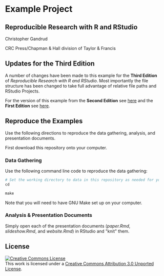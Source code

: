 # Example Project

## Reproducible Research with R and RStudio

Christopher Gandrud

CRC Press/Chapman & Hall division of Taylor & Francis

## Updates for the Third Edition

A number of changes have been made to this example for the **Third
Edition** of *Reproducible Research with R and RStudio*. Most importantly the file
structure has been changed to take full advantage of relative file paths and RStudio
Projects.

For the version of this example from the **Second Edition** see [here](https://github.com/christophergandrud/Rep-Res-ExampleProject1) and the **First Edition** see
[here](https://github.com/christophergandrud/Rep-Res-ExampleProject1/tree/8176db9c7b6c7977047f6411bbf804116754874f).

## Reproduce the Examples

Use the following directions to reproduce the data gathering, analysis, and
presentation documents.

First download this repository onto your computer.

### Data Gathering

Use the following command line code to reproduce the data gathering:

```r
# Set the working directory to data in this repository as needed for your system
cd

make
```

Note that you will need to have GNU Make set up on your computer.

### Analysis & Presentation Documents

Simply open each of the presentation documents (*paper.Rmd*, *slideshow.Rmd*, and *website.Rmd*)
in RStudio and "knit" them.

## License

<a rel="license" href="http://creativecommons.org/licenses/by/3.0/"><img alt="Creative Commons License" style="border-width:0" src="http://i.creativecommons.org/l/by/3.0/88x31.png" /></a><br />This work is licensed under a <a rel="license" href="http://creativecommons.org/licenses/by/3.0/">Creative Commons Attribution 3.0 Unported License</a>.
